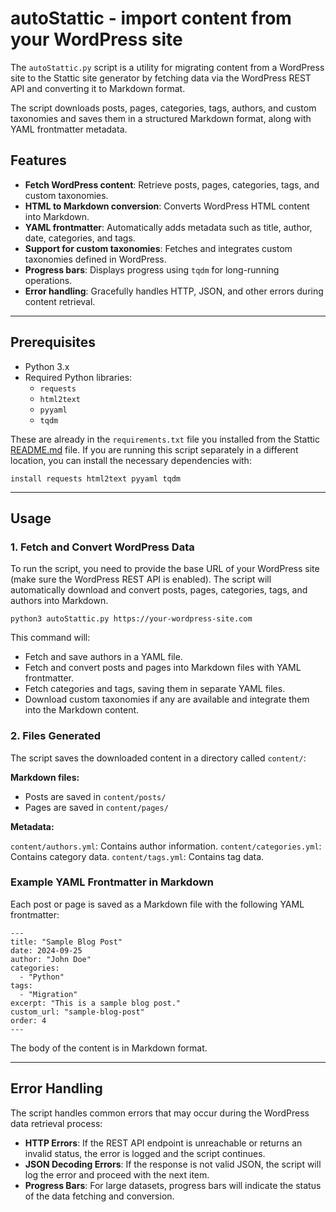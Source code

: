 # autoStattic - import content from your WordPress site

The `autoStattic.py` script is a utility for migrating content from a WordPress site to the Stattic site generator by fetching data via the WordPress REST API and converting it to Markdown format. 

The script downloads posts, pages, categories, tags, authors, and custom taxonomies and saves them in a structured Markdown format, along with YAML frontmatter metadata.

## Features

- **Fetch WordPress content**: Retrieve posts, pages, categories, tags, and custom taxonomies.
- **HTML to Markdown conversion**: Converts WordPress HTML content into Markdown.
- **YAML frontmatter**: Automatically adds metadata such as title, author, date, categories, and tags.
- **Support for custom taxonomies**: Fetches and integrates custom taxonomies defined in WordPress.
- **Progress bars**: Displays progress using `tqdm` for long-running operations.
- **Error handling**: Gracefully handles HTTP, JSON, and other errors during content retrieval.

---

## Prerequisites

- Python 3.x
- Required Python libraries:
  - `requests`
  - `html2text`
  - `pyyaml`
  - `tqdm`

These are already in the `requirements.txt` file you installed from the Stattic [README.md](https://github.com/getstattic/stattic/main/README.md) file. If you are running this script separately in a different location, you can install the necessary dependencies with:

```
install requests html2text pyyaml tqdm
```

---

## Usage

### 1. Fetch and Convert WordPress Data

To run the script, you need to provide the base URL of your WordPress site (make sure the WordPress REST API is enabled). The script will automatically download and convert posts, pages, categories, tags, and authors into Markdown.

```
python3 autoStattic.py https://your-wordpress-site.com
```

This command will:

* Fetch and save authors in a YAML file.
* Fetch and convert posts and pages into Markdown files with YAML frontmatter.
* Fetch categories and tags, saving them in separate YAML files.
* Download custom taxonomies if any are available and integrate them into the Markdown content.

### 2. Files Generated

The script saves the downloaded content in a directory called `content/`:

**Markdown files:**

* Posts are saved in `content/posts/`
* Pages are saved in `content/pages/`

**Metadata:**

`content/authors.yml`: Contains author information.
`content/categories.yml`: Contains category data.
`content/tags.yml`: Contains tag data.

### Example YAML Frontmatter in Markdown

Each post or page is saved as a Markdown file with the following YAML frontmatter:

```
---
title: "Sample Blog Post"
date: 2024-09-25
author: "John Doe"
categories:
  - "Python"
tags:
  - "Migration"
excerpt: "This is a sample blog post."
custom_url: "sample-blog-post"
order: 4
---
```

The body of the content is in Markdown format.

---

## Error Handling

The script handles common errors that may occur during the WordPress data retrieval process:

* **HTTP Errors**: If the REST API endpoint is unreachable or returns an invalid status, the error is logged and the script continues.
* **JSON Decoding Errors**: If the response is not valid JSON, the script will log the error and proceed with the next item.
* **Progress Bars**: For large datasets, progress bars will indicate the status of the data fetching and conversion.
